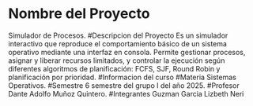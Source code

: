 # Nombre del Proyecto 
Simulador de Procesos.
#Descripcion del Proyecto 
Es un simulador interactivo que reproduce el comportamiento básico de un sistema operativo mediante una interfaz en consola. Permite gestionar procesos, asignar y liberar recursos limitados, y controlar la ejecución según diferentes algoritmos de planificación: FCFS, SJF, Round Robin y planificación por prioridad.
#Informacion del curso
#Materia
Sistemas Operativos.
#Semestre
6 semestre del grupo I del año 2025.
#Profesor
Dante Adolfo Muñoz Quintero.
#Integrantes
Guzman Garcia Lizbeth Neri 
